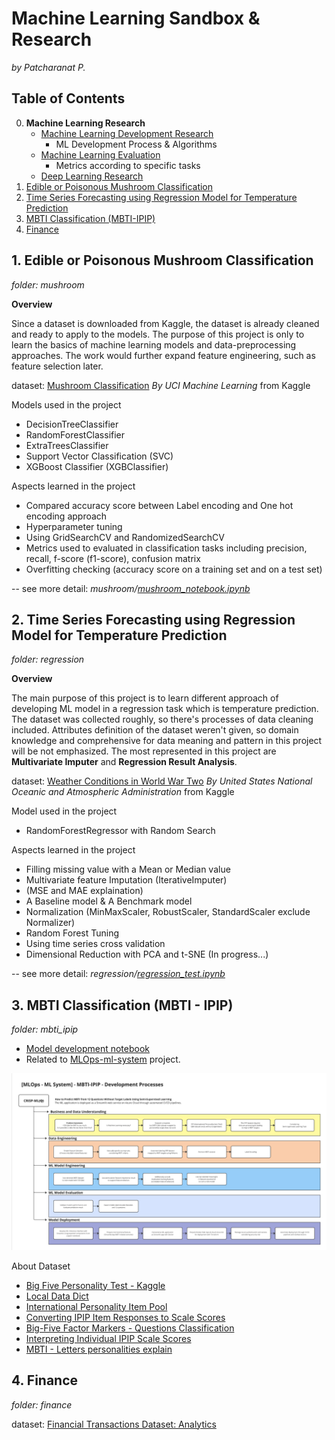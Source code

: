 # Machine Learning Sandbox & Research
*by Patcharanat P.*

## Table of Contents
0. **Machine Learning Research**
    - [Machine Learning Development Research](./docs/ML_research.md)
        - ML Development Process & Algorithms
    - [Machine Learning Evaluation](./docs/ML_evaluation.md)
        - Metrics according to specific tasks
    - [Deep Learning Research](./docs/DL_research.md)
1. [Edible or Poisonous Mushroom Classification](#1-edible-or-poisonous-mushroom-classification)
2. [Time Series Forecasting using Regression Model for Temperature Prediction](#2-time-series-forecasting-using-regression-model-for-temperature-prediction)
3. [MBTI Classification (MBTI-IPIP)](#3-mbti-classification-mbti---ipip)
4. [Finance](#4-finance)

## 1. Edible or Poisonous Mushroom Classification
*folder: mushroom*

**Overview**

Since a dataset is downloaded from Kaggle, the dataset is already cleaned and ready to apply to the models. The purpose of this project is only to learn the basics of machine learning models and data-preprocessing approaches. The work would further expand feature engineering, such as feature selection later.

dataset: [Mushroom Classification](https://www.kaggle.com/datasets/uciml/mushroom-classification) *By UCI Machine Learning* from Kaggle

Models used in the project
- DecisionTreeClassifier
- RandomForestClassifier
- ExtraTreesClassifier
- Support Vector Classification (SVC)
- XGBoost Classifier (XGBClassifier)

Aspects learned in the project
- Compared accuracy score between Label encoding and One hot encoding approach
- Hyperparameter tuning
- Using GridSearchCV and RandomizedSearchCV
- Metrics used to evaluated in classification tasks including precision, recall, f-score (f1-score), confusion matrix
- Overfitting checking (accuracy score on a training set and on a test set)

-- see more detail: *mushroom/[mushroom_notebook.ipynb](https://github.com/Patcharanat/ML-Learning/blob/master/mushroom/mushroom_notebook.ipynb)*

## 2. Time Series Forecasting using Regression Model for Temperature Prediction
*folder: regression*

**Overview**

The main purpose of this project is to learn different approach of developing ML model in a regression task which is temperature prediction. The dataset was collected roughly, so there's processes of data cleaning included. Attributes definition of the dataset weren't given, so domain knowledge and comprehensive for data meaning and pattern in this project will be not emphasized. The most represented in this project are **Multivariate Imputer** and **Regression Result Analysis**.

dataset: [Weather Conditions in World War Two](https://www.kaggle.com/datasets/smid80/weatherww2?select=Summary+of+Weather.csv) *By United States National Oceanic and Atmospheric Administration* from Kaggle

Model used in the project
- RandomForestRegressor with Random Search

Aspects learned in the project
- Filling missing value with a Mean or Median value
- Multivariate feature Imputation (IterativeImputer)
- (MSE and MAE explaination)
- A Baseline model & A Benchmark model
- Normalization (MinMaxScaler, RobustScaler, StandardScaler exclude Normalizer)
- Random Forest Tuning
- Using time series cross validation
- Dimensional Reduction with PCA and t-SNE (In progress...)

-- see more detail: *regression/[regression_test.ipynb](https://github.com/Patcharanat/ML-Learning/blob/master/regression/regression_test.ipynb)*

## 3. MBTI Classification (MBTI - IPIP)
*folder: mbti_ipip*

- [Model development notebook](./mbti_ipip/model_dev.ipynb)
- Related to [MLOps-ml-system](https://github.com/Patcharanat/MLOps-ml-system) project.

![kmlops_dev_process.png](./docs/pictures/kmlops_dev_process.png)

About Dataset
- [Big Five Personality Test - Kaggle](https://www.kaggle.com/datasets/tunguz/big-five-personality-test)
- [Local Data Dict](./data/codebook.txt)
- [International Personality Item Pool](https://ipip.ori.org/)
- [Converting IPIP Item Responses to Scale Scores](https://ipip.ori.org/newScoringInstructions.htm)
- [Big-Five Factor Markers - Questions Classification](https://ipip.ori.org/newBigFive5broadKey.htm)
- [Interpreting Individual IPIP Scale Scores](https://ipip.ori.org/InterpretingIndividualIPIPScaleScores.htm)
- [MBTI - Letters personalities explain](https://www.16personalities.com/articles/our-theory)

## 4. Finance
*folder: finance*

dataset: [Financial Transactions Dataset: Analytics](https://www.kaggle.com/datasets/computingvictor/transactions-fraud-datasets)

